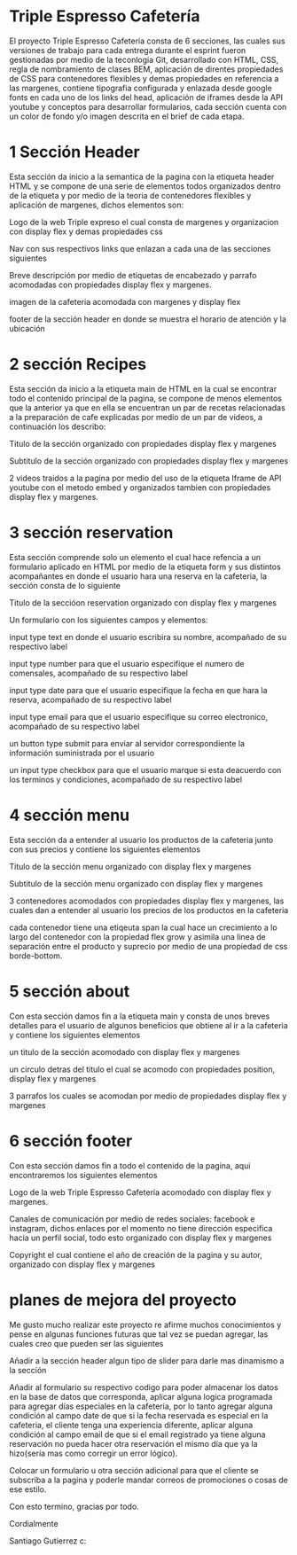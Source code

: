 # Triple Espresso Cafetería

El proyecto Triple Espresso Cafetería consta de 6 secciones, las cuales sus versiones de trabajo para cada entrega durante el esprint fueron gestionadas por medio de la teconlogia Git, desarrollado con HTML, CSS, regla de nombramiento de clases BEM, aplicación de direntes propiedades de CSS para contenedores flexibles y demas propiedades en referencia a las margenes, contiene tipografia configurada y enlazada desde google fonts en cada uno de los links del head, aplicación de iframes desde la API youtube y conceptos para desarrollar formularios, cada sección cuenta con un color de fondo y/o imagen descrita en el brief de cada etapa.

# 1 Sección Header

Esta sección da inicio a la semantica de la pagina con la etiqueta header HTML y se compone de una serie de elementos todos organizados dentro de la etiqueta y por medio de la teoria de contenedores flexibles y aplicación de margenes, dichos elementos son:

Logo de la web Triple expreso el cual consta de margenes y organizacion con display flex y demas propiedades css

Nav con sus respectivos links que enlazan a cada una de las secciones siguientes

Breve descripción por medio de etiquetas de encabezado y parrafo acomodadas con propiedades display flex y margenes.

imagen de la cafeteria acomodada con margenes y display flex

footer de la sección header en donde se muestra el horario de atención y la ubicación

# 2 sección Recipes

Esta sección da inicio a la etiqueta main de HTML en la cual se encontrar todo el contenido principal de la pagina, se compone de menos elementos que la anterior ya que en ella se encuentran un par de recetas relacionadas a la preparación de cafe explicadas por medio de un par de videos, a continuación los describo:

Titulo de la sección organizado con propiedades display flex y margenes

Subtitulo de la sección organizado con propiedades display flex y margenes

2 videos traidos a la pagina por medio del uso de la etiqueta Iframe de API youtube con el metodo embed y organizados tambien con propiedades display flex y margenes.

# 3 sección reservation

Esta sección comprende solo un elemento el cual hace refencia a un formulario aplicado en HTML por medio de la etiqueta form y sus distintos acompañantes en donde el usuario hara una reserva en la cafeteria, la sección consta de lo siguiente

Titulo de la seccióon reservation organizado con display flex y margenes

Un formulario con los siguientes campos y elementos:

input type text en donde el usuario escribira su nombre, acompañado de su respectivo label

input type number para que el usuario especifique el numero de comensales, acompañado de su respectivo label

input type date para que el usuario especifique la fecha en que hara la reserva, acompañado de su respectivo label

input type email para que el usuario especifique su correo electronico, acompañado de su respectivo label

un button type submit para enviar al servidor correspondiente la información suministrada por el usuario

un input type checkbox para que el usuario marque si esta deacuerdo con los terminos y condiciones, acompañado de su respectivo label

# 4 sección menu

Esta sección da a entender al usuario los productos de la cafeteria junto con sus precios y contiene los siguientes elementos

Titulo de la sección menu organizado con display flex y margenes

Subtitulo de la sección menu organizado con display flex y margenes

3 contenedores acomodados con propiedades display flex y margenes, las cuales dan a entender al usuario los precios de los productos en la cafeteria

cada contenedor tiene una etiqeuta span la cual hace un crecimiento a lo largo del contenedor con la propiedad flex grow y asimila una linea de separación entre el producto y suprecio por medio de una propiedad de css borde-bottom.

# 5 sección about

Con esta sección damos fin a la etiqueta main y consta de unos breves detalles para el usuario de algunos beneficios que obtiene al ir a la cafeteria y contiene los siguientes elementos

un titulo de la sección acomodado con display flex y margenes

un circulo detras del titulo el cual se acomodo con propiedades position, display flex y margenes

3 parrafos los cuales se acomodan por medio de propiedades display flex y margenes

# 6 sección footer

Con esta sección damos fin a todo el contenido de la pagina, aqui encontraremos los siguientes elementos

Logo de la web Triple Espresso Cafetería acomodado con display flex y margenes.

Canales de comunicación por medio de redes sociales: facebook e instagram, dichos enlaces por el momento no tiene dirección especifica hacia un perfil social, todo esto organizado con display flex y margenes

Copyright el cual contiene el año de creación de la pagina y su autor, organizado con display flex y margenes

# planes de mejora del proyecto

Me gusto mucho realizar este proyecto re afirme muchos conocimientos y pense en algunas funciones futuras que tal vez se puedan agregar, las cuales creo que pueden ser las siguientes

Añadir a la sección header algun tipo de slider para darle mas dinamismo a la sección

Añadir al formulario su respectivo codigo para poder almacenar los datos en la base de datos que corresponda, aplicar alguna logica programada para agregar días especiales en la cafeteria, por lo tanto agregar alguna condición al campo date de que si la fecha reservada es especial en la cafeteria, el cliente tenga una experiencia diferente, aplicar alguna condición al campo email de que si el email registrado ya tiene alguna reservación no pueda hacer otra reservación el mismo día que ya la hizo(sería mas como corregir un error lógico).

Colocar un formulario u otra sección adicional para que el cliente se subscriba a la pagina y poderle mandar correos de promociones o cosas de ese estilo.

Con esto termino, gracias por todo.

Cordialmente

Santiago Gutierrez c:
